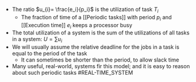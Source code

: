* The ratio $u_{i}= \frac{e_i}{p_i}$ is the utilization of task $T_i$
	* The fraction of time of a [[Periodic tasks]] with period $p_i$ and [[Execution time]] $e_i$ keeps a processor busy
* The total utilization of a system is the sum of the utilizations of all tasks in a system: $U = \sum{u_i}$ 
* We will usually assume the relative deadline for the jobs in a task is equal to the period of the task
	* It can sometimes be shorter than the period, to allow slack time
* Many useful, real-world, systems fir this model; and it is easy to reason about such periodic tasks
#REAL-TIME_SYSTEM 
